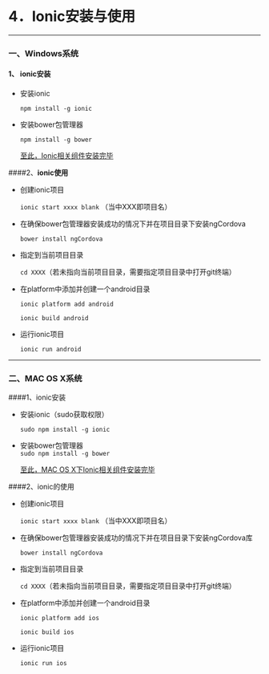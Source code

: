 # 4．**Ionic安装与使用**

****

### 一、Windows系统

#### 1、 ionic安装 


* 安装ionic

   `npm install -g ionic`

* 安装bower包管理器

   `npm install -g bower`

    <u>至此，Ionic相关组件安装完毕</u>

####2、**ionic使用**


* 创建ionic项目

  `ionic start xxxx blank` （当中XXX即项目名）

* 在确保bower包管理器安装成功的情况下并在项目目录下安装ngCordova

  `bower install ngCordova`

* 指定到当前项目目录

  `cd XXXX`（若未指向当前项目目录，需要指定项目目录中打开git终端） 

* 在platform中添加并创建一个android目录

  `ionic platform add android`

  `ionic build android`

* 运行ionic项目

  `ionic run android` 

****

### 二、MAC OS X系统

####1、ionic安装

* 安装ionic（sudo获取权限）

  `sudo npm install -g ionic`

* 安装bower包管理器    
   `sudo npm install -g bower`

    <u>至此，MAC OS X下Ionic相关组件安装完毕</u>

####2、ionic的使用

* 创建ionic项目

  `ionic start xxxx blank` （当中XXX即项目名）

* 在确保bower包管理器安装成功的情况下并在项目目录下安装ngCordova库

  `bower install ngCordova`

* 指定到当前项目目录

  `cd XXXX`（若未指向当前项目目录，需要指定项目目录中打开git终端）

* 在platform中添加并创建一个android目录

  `ionic platform add ios`

  `ionic build ios`

* 运行ionic项目

  `ionic run ios` 
